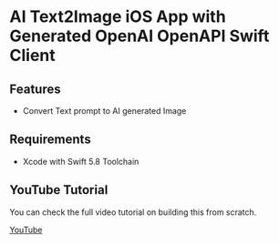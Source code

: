 # AI Text2Image iOS App with Generated OpenAI OpenAPI Swift Client 


## Features
- Convert Text prompt to AI generated Image

## Requirements
- Xcode with Swift 5.8 Toolchain

## YouTube Tutorial
You can check the full video tutorial on building this from scratch.

[YouTube](https://www.youtube.com/watch?v=6WAqa6WOOSI&t=0s)
